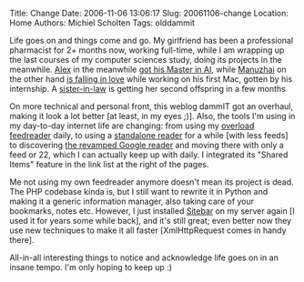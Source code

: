 Title: Change
Date: 2006-11-06 13:06:17
Slug: 20061106-change
Location: Home
Authors: Michiel Scholten
Tags: olddammit

<p>Life goes on and things come and go. My girlfriend has been a professional pharmacist for 2+ months now, working full-time, while I am wrapping up the last courses of my computer sciences study, doing its projects in the meanwhile. <a href="http://www.alextreme.org/">Alex</a> in the meanwhile <a href="http://www.alextreme.org/drupal/?q=node/473">got his Master in AI</a>, while <a href="http://manuzhai.nl/">Manuzhai</a> on the other hand <a href="http://manuzhai.nl/weblog/comments/in-absence-of-great-thinking/">is falling in love</a> while working on his first Mac, gotten by his internship. A <a href="http://aquariusoft.org/~mbscholt/index.php?rantid=274">sister-in-law</a> is getting her second offspring in a few months</p>

<p>On more technical and personal front, this weblog dammIT got an overhaul, making it look a lot better [at least, in my eyes ;)]. Also, the tools I'm using in my day-to-day internet life are changing: from using my <a href="http://aquariusoft.org/page/html/overload/">overload feedreader</a> daily, to using a <a href="http://liferea.sourceforge.net/">standalone reader</a> for a while [with less feeds] to discovering <a href="http://www.google.com/reader/">the revamped Google reader</a> and moving there with only a feed or 22, which I can actually keep up with daily. I integrated its "Shared Items" feature in the link list at the right of the pages.</p>

<p>Me not using my own feedreader anymore doesn't mean its project is dead. The PHP codebase kinda is, but I still want to rewrite it in Python and making it a generic information manager, also taking care of your bookmarks, notes etc. However, I just installed <a href="http://sitebar.org/">Sitebar</a> on my server again [I used it for years some while back], and it's still great; even better now they use new techniques to make it all faster [XmlHttpRequest comes in handy there].</p>

<p>All-in-all interesting things to notice and acknowledge life goes on in an insane tempo. I'm only hoping to keep up :)</p>